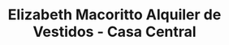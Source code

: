 ---
title: "Elizabeth Macoritto Alquiler de Vestidos - Casa Central"
url: /ycua-sati/elizabeth-macoritto-alquiler-de-vestidos-casa-central/
shop: Kleidung
---